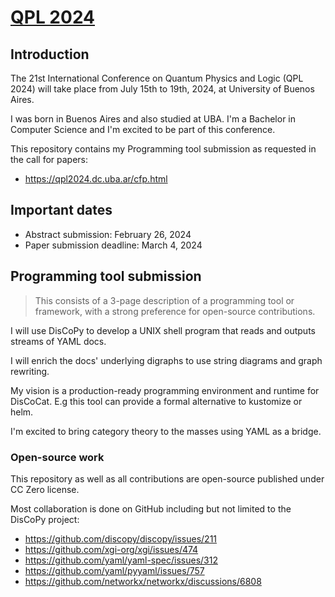 # [QPL 2024](https://qpl2024.dc.uba.ar/)

## Introduction

The 21st International Conference on Quantum Physics and Logic (QPL 2024) will take place from July 15th to 19th, 2024, at University of Buenos Aires.

I was born in Buenos Aires and also studied at UBA. I'm a Bachelor in Computer Science and I'm excited to be part of this conference.

This repository contains my Programming tool submission as requested in the call for papers:
* https://qpl2024.dc.uba.ar/cfp.html

## Important dates

* Abstract submission: February 26, 2024
* Paper submission deadline: March 4, 2024

## Programming tool submission

> This consists of a 3-page description of a programming tool or framework, with a strong preference for open-source contributions.

I will use DisCoPy to develop a UNIX shell program that reads and outputs streams of YAML docs.

I will enrich the docs' underlying digraphs to use string diagrams and graph rewriting.

My vision is a production-ready programming environment and runtime for DisCoCat. E.g this tool can provide a formal alternative to kustomize or helm.

I'm excited to bring category theory to the masses using YAML as a bridge.

### Open-source work

This repository as well as all contributions are open-source published under CC Zero license.

Most collaboration is done on GitHub including but not limited to the DisCoPy project:
* https://github.com/discopy/discopy/issues/211
* https://github.com/xgi-org/xgi/issues/474
* https://github.com/yaml/yaml-spec/issues/312
* https://github.com/yaml/pyyaml/issues/757
* https://github.com/networkx/networkx/discussions/6808
